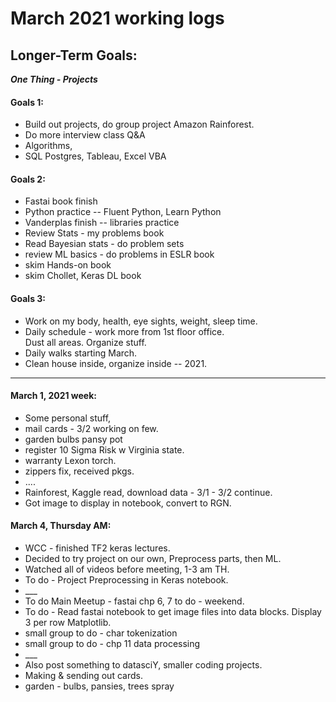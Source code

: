 # March 2021 working logs  

## Longer-Term Goals: 

***One Thing - Projects***  

#### Goals 1:  
  * Build out projects, do group project Amazon Rainforest.  
  * Do more interview class Q&A  
  * Algorithms, 
  * SQL Postgres, Tableau, Excel VBA

#### Goals 2:  
  * Fastai book finish  
  * Python practice -- Fluent Python, Learn Python  
  * Vanderplas finish -- libraries practice  
  * Review Stats - my problems book  
  * Read Bayesian stats - do problem sets  
  * review ML basics - do problems in ESLR book  
  * skim Hands-on book  
  * skim Chollet, Keras DL book  

#### Goals 3:   
  * Work on my body, health, eye sights, weight, sleep time.  
  * Daily schedule - work more from 1st floor office.  
    Dust all areas. Organize stuff.  
  * Daily walks starting March.  
  * Clean house inside, organize inside -- 2021.  

----   

#### March 1, 2021 week:  
 * Some personal stuff, 
 * mail cards - 3/2 working on few.    
 * garden bulbs pansy pot
 * register 10 Sigma Risk w Virginia state.  
 * warranty Lexon torch.  
 * zippers fix, received pkgs.  
 * .... 
 * Rainforest, Kaggle read, download data - 3/1 - 3/2 continue. 
 * Got image to display in notebook, convert to RGN.  

#### March 4, Thursday AM:  
 * WCC - finished TF2 keras lectures.  
 * Decided to try project on our own, Preprocess parts, then ML.  
 * Watched all of videos before meeting, 1-3 am TH.  
 * To do - Project Preprocessing in Keras notebook. 
 * \_\_\_  
 * To do Main Meetup - fastai chp 6, 7 to do - weekend.
 * To do - Read fastai notebook to get image files into data blocks.  Display 3 per row Matplotlib.
 * small group to do - char tokenization 
 * small group to do - chp 11 data processing  
 * \_\_\_  
 * Also post something to datasciY, smaller coding projects.  
 * Making & sending out cards. 
 * garden - bulbs, pansies, trees spray  
